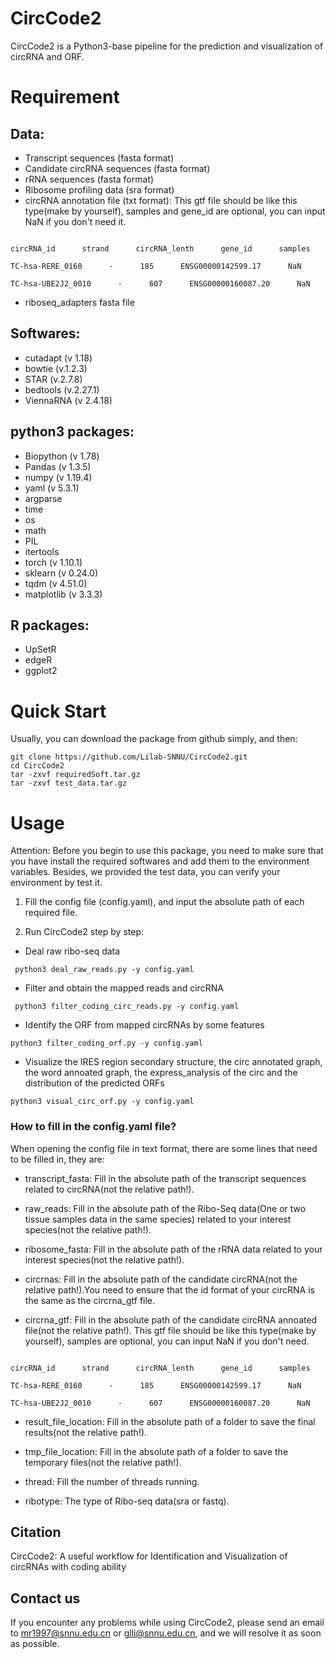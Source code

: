 # CircCode2

CircCode2 is a Python3-base pipeline for the prediction and visualization of circRNA and ORF.

# Requirement
## Data:

- Transcript sequences (fasta format)
- Candidate circRNA sequences (fasta format)
- rRNA sequences (fasta format)
- Ribosome profiling data (sra format) 
- circRNA annotation file (txt format): This gtf file should be like this type(make by yourself), samples and gene_id are optional, you can input NaN if you don't need it.

```

circRNA_id      strand      circRNA_lenth      gene_id      samples

TC-hsa-RERE_0160      -      185      ENSG00000142599.17      NaN

TC-hsa-UBE2J2_0010      -      607      ENSG00000160087.20      NaN

```

- riboseq_adapters fasta file

## Softwares:

- cutadapt (v 1.18)
- bowtie (v.1.2.3)
- STAR (v.2.7.8)
- bedtools (v.2.27.1)
- ViennaRNA (v 2.4.18)

## python3 packages:

- Biopython (v 1.78)
- Pandas (v 1.3.5)
- numpy (v 1.19.4)
- yaml (v 5.3.1)
- argparse 
- time
- os
- math
- PIL
- itertools
- torch (v 1.10.1)
- sklearn (v 0.24.0)
- tqdm (v 4.51.0)
- matplotlib (v 3.3.3)

## R packages:

- UpSetR
- edgeR
- ggplot2

# Quick Start
Usually, you can download the package from github simply, and then:
```
git clone https://github.com/Lilab-SNNU/CircCode2.git
cd CircCode2
tar -zxvf requiredSoft.tar.gz
tar -zxvf test_data.tar.gz
```


# Usage

Attention: Before you begin to use this package, you need to make sure that you have install the required softwares and add them to the environment variables. Besides, we provided the test data, you can verify your environment by test it.


1. Fill the config file (config.yaml), and input the absolute path of each required file.


2. Run CircCode2 step by step:


  - Deal raw ribo-seq data

  ```
   python3 deal_raw_reads.py -y config.yaml
  ```
  
  - Filter and obtain the mapped reads and circRNA

  ```
   python3 filter_coding_circ_reads.py -y config.yaml
  ```
  
  - Identify the ORF from mapped circRNAs by some features

  ```
  python3 filter_coding_orf.py -y config.yaml
  ```
  
  - Visualize the IRES region secondary structure, the circ annotated graph, the word annoated graph, the express_analysis of the circ and the distribution of the predicted ORFs
  
  ```
  python3 visual_circ_orf.py -y config.yaml
  ```


### How to fill in the config.yaml file?

When opening the config file in text format, there are some lines that need to be filled in, they are:

 - transcript_fasta: Fill in the absolute path of the transcript sequences related to circRNA(not the relative path!).

 - raw_reads: Fill in the absolute path of the Ribo-Seq data(One or two tissue samples data in the same species) related to your interest species(not the relative path!).
   
 - ribosome_fasta: Fill in the absolute path of the rRNA data related to your interest species(not the relative path!).
   
 - circrnas: Fill in the absolute path of the candidate circRNA(not the relative path!).You need to ensure that the id format of your circRNA is the same as the circrna_gtf file.
   
 - circrna_gtf: Fill in the absolute path of the candidate circRNA annoated file(not the relative path!). This gtf file should be like this type(make by yourself), samples are optional, you can input NaN if you don't need.

```

circRNA_id      strand      circRNA_lenth      gene_id      samples

TC-hsa-RERE_0160      -      185      ENSG00000142599.17      NaN

TC-hsa-UBE2J2_0010      -      607      ENSG00000160087.20      NaN

```
 
 - result_file_location: Fill in the absolute path of a folder to save the final results(not the relative path!).
 
 - tmp_file_location: Fill in the absolute path of a folder to save the temporary files(not the relative path!).
 
 - thread: Fill the number of threads running.
 
 - ribotype: The type of Ribo-seq data(sra or fastq).
 
  
## Citation

CircCode2: A useful workflow for Identification and Visualization of circRNAs with coding ability

## Contact us

If you encounter any problems while using CircCode2, please send an email to mr1997@snnu.edu.cn or glli@snnu.edu.cn, and we will resolve it as soon as possible.
